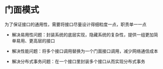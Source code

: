 # 门面模式

为了保证接口的通用性，需要将接口尽量设计得细粒度一点，职责单一一点

- 解决易用性问题：封装系统的底层实现，隐藏系统的复杂性，提供一组更加简单易用、更高层的接口

- 解决性能问题：将多个接口调用替换为一个门面接口调用，减少网络通信成本

- 解决分布式事务问题：在一个接口里封装多个接口从而实现分布式事务